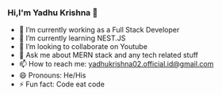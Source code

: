 ### Hi,I'm Yadhu Krishna 👋


- 🔭 I’m currently working as a Full Stack Developer
- 🌱 I’m currently learning NEST.JS
- 👯 I’m looking to collaborate on Youtube
- 💬 Ask me about MERN stack and any tech related stuff
- 📫 How to reach me: yadhukrishna02.official.id@gmail.com
- 😄 Pronouns: He/His
- ⚡ Fun fact: Code eat code
 
